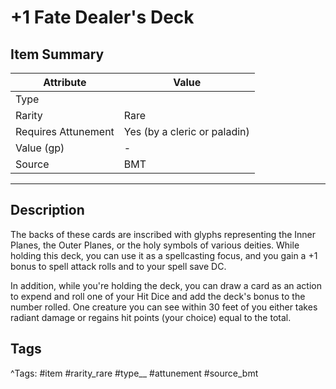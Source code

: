 # +1 Fate Dealer's Deck

## Item Summary

| Attribute            | Value                        |
|----------------------|------------------------------|
| Type                 |   |
| Rarity               | Rare             |
| Requires Attunement  | Yes (by a cleric or paladin)                |
| Value (gp)           | -    |
| Source               | BMT |

---

## Description

The backs of these cards are inscribed with glyphs representing the Inner Planes, the Outer Planes, or the holy symbols of various deities. While holding this deck, you can use it as a spellcasting focus, and you gain a +1 bonus to spell attack rolls and to your spell save DC.

In addition, while you're holding the deck, you can draw a card as an action to expend and roll one of your Hit Dice and add the deck's bonus to the number rolled. One creature you can see within 30 feet of you either takes radiant damage or regains hit points (your choice) equal to the total.

## Tags

^Tags: #item #rarity_rare #type__ #attunement #source_bmt
